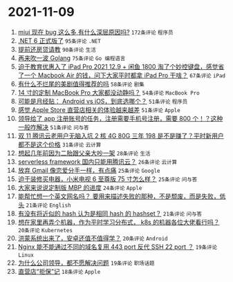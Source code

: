 # 2021-11-09

1. [miui 现在 bug 这么多,有什么深层原因吗?](https://www.v2ex.com/t/814032) `172条评论` `程序员`
1. [.NET 6 正式版了](https://www.v2ex.com/t/814028) `95条评论` `.NET`
1. [提前还房贷请教](https://www.v2ex.com/t/814034) `90条评论` `生活`
1. [再来吹一波 Golang](https://www.v2ex.com/t/814129) `75条评论` `Go 编程语言`
1. [迫于教育优惠入了 iPad Pro 2021 12.9 + 闲鱼 1800 淘了个妙控键盘，感觉省了一个 Macbook Air 的钱，问下大家平时都拿 iPad Pro 干啥？](https://www.v2ex.com/t/814136) `67条评论` `iPad`
1. [有什么不烂尾的美剧值得推荐的吗](https://www.v2ex.com/t/814240) `58条评论` `剧集`
1. [14 寸的定制 MacBook Pro 大家都没动静吗？](https://www.v2ex.com/t/814085) `54条评论` `MacBook Pro`
1. [可能是月经贴： Android vs iOS，到底选哪个？](https://www.v2ex.com/t/814131) `51条评论` `程序员`
1. [感觉 Apple Store 直营店相关的体验越来越差](https://www.v2ex.com/t/814187) `51条评论` `Apple`
1. [领导给了 app 注册账号的任务，注册需要手机号注册，需要 800 个！？这种一般咋解决](https://www.v2ex.com/t/814065) `51条评论` `问与答`
1. [双 11 腾讯云老用户无脑入坑 2 核 4G 80G 三年 198 是不是赚了？平时新用户都不是这个价格](https://www.v2ex.com/t/814133) `31条评论` `云计算`
1. [想起几年前因为二胎跟父亲大吵一架](https://www.v2ex.com/t/814248) `28条评论` `生活`
1. [serverless framework 国内只能用腾讯云？](https://www.v2ex.com/t/814196) `26条评论` `云计算`
1. [放弃 Gmail 像恋爱分手一样，有点痛](https://www.v2ex.com/t/814212) `25条评论` `Google`
1. [迫于装修买电器，小米电视 6 至尊版 75 寸怎么样？](https://www.v2ex.com/t/814135) `25条评论` `问与答`
1. [大家来说说定制版 MBP 的进度](https://www.v2ex.com/t/814074) `24条评论` `Apple`
1. [能帮忙想一个英文网名吗？ 要用来描述失败的那种，不是颓废，而是失败，低头](https://www.v2ex.com/t/814228) `21条评论` `English`
1. [有没有将近似的 hash 认为是相同 hash 的 hashset？](https://www.v2ex.com/t/814128) `21条评论` `问与答`
1. [想在家里再弄个机器，作为平时学习分布式， k8s 的机器各位大佬看行吗？](https://www.v2ex.com/t/814176) `20条评论` `Kubernetes`
1. [洪蒙系统出来了，安卓还值不值得学？](https://www.v2ex.com/t/814141) `20条评论` `Android`
1. [Nginx 能不能通过不同的域名复用 443 port 反代 SSH 22 port ？](https://www.v2ex.com/t/814132) `19条评论` `Linux`
1. [为什么公司领导，都不愿解决问题](https://www.v2ex.com/t/814040) `19条评论` `职场话题`
1. [直营店“拒保”记](https://www.v2ex.com/t/814143) `18条评论` `Apple`
